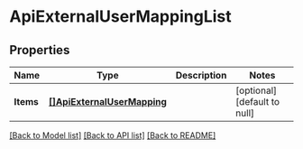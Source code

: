 # ApiExternalUserMappingList

## Properties
Name | Type | Description | Notes
------------ | ------------- | ------------- | -------------
**Items** | [**[]ApiExternalUserMapping**](ApiExternalUserMapping.md) |  | [optional] [default to null]

[[Back to Model list]](../README.md#documentation-for-models) [[Back to API list]](../README.md#documentation-for-api-endpoints) [[Back to README]](../README.md)

